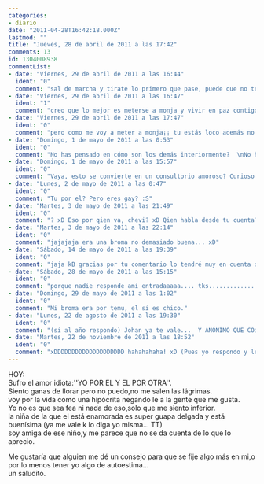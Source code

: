 ```yaml
---
categories:
- diario
date: "2011-04-28T16:42:18.000Z"
lastmod: ""
title: "Jueves, 28 de abril de 2011 a las 17:42"
comments: 13
id: 1304008938
commentList:
- date: "Viernes, 29 de abril de 2011 a las 16:44"
  ident: "0"
  comment: "sal de marcha y tirate lo primero que pase, puede que no te suba el autoestima pero lo pasarás bien"
- date: "Viernes, 29 de abril de 2011 a las 16:47"
  ident: "1"
  comment: "creo que lo mejor es meterse a monja y vivir en paz contigo misma"
- date: "Viernes, 29 de abril de 2011 a las 17:47"
  ident: "0"
  comment: "pero como me voy a meter a monja¡¡ tu estás loco además no soy católica soy evangélica.  \npor cierto johan son algo mucho de fiesta porque la verdad:tengo15años ¡¡ xd pero vamos k con 15 ya podría salir por ahii.  \nsalgo a la calle con mis amigos y tal pero vamos no mucho por los estudios y tal xd.  \naún así solo quiero consejitos plis que la gente me de todos los que pueda :)"
- date: "Domingo, 1 de mayo de 2011 a las 0:53"
  ident: "0"
  comment: "No has pensado en cómo son los demás interiormente?  \nNo has pensado que tal vez ellos se sientan inferiores como tú y también intenten ocultarlo?  \nLos humanos somos muuuuy parecidos entre nosotros aunque no lo parezca, queremos conseguir lo mismo, pero de diferentes maneras. Intentamos aparentar que somos diferentes, \"guays\" o los mejores para tener el aprecio de los demás y sentirnos seguros, pero en realidad lo que importa es lo que está dentro. Por eso tienes que mirar en tu propio interior, buscar tus cualidades y sacarlas a relucir, y ser siempre espontánea y sincera. Sólo con eso la vida te irá llevando por tu camino y tal vez ese chico te vea de verdad, o tal vez encuentres a otro que sea aún mejor para tí.  \nY si no te sirve esto... la adolescencia es jodida, ya pasará. xD  \nSuerte"
- date: "Domingo, 1 de mayo de 2011 a las 15:57"
  ident: "0"
  comment: "Vaya, esto se convierte en un consultorio amoroso? Curioso curioso xDD  \nYo stoy igual! Yo por el y el por otra, pero en mi caso es mas.. \"complicado\" xDDDDD  \nSuerte, moza!"
- date: "Lunes, 2 de mayo de 2011 a las 0:47"
  ident: "0"
  comment: "Tu por el? Pero eres gay? :S"
- date: "Martes, 3 de mayo de 2011 a las 21:49"
  ident: "0"
  comment: "? xD Eso por qien va, chevi? xD Qien habla desde tu cuenta?"
- date: "Martes, 3 de mayo de 2011 a las 22:14"
  ident: "0"
  comment: "jajajaja era una broma no demasiado buena... xD"
- date: "Sábado, 14 de mayo de 2011 a las 19:39"
  ident: "0"
  comment: "jaja kB gracias por tu comentario lo tendré muy en cuenta de verdad gracias  \nsuerte a ti también Temu  \nPOR CIERTO CHEVI A QUE VENIA ESA BROMA...soy tía como coño quieres que sea gay?"
- date: "Sábado, 28 de mayo de 2011 a las 15:15"
  ident: "0"
  comment: "porque nadie responde ami entradaaaaa.... tks..........................."
- date: "Domingo, 29 de mayo de 2011 a las 1:02"
  ident: "0"
  comment: "Mi broma era por temu, el si es chico."
- date: "Lunes, 22 de agosto de 2011 a las 19:30"
  ident: "0"
  comment: "(si al año respondo) Johan ya te vale...  Y ANÓNIMO QUE COíƒâ€˜O A MONJA¡¡¡"
- date: "Martes, 22 de noviembre de 2011 a las 18:52"
  ident: "0"
  comment: "xDDDDDDDDDDDDDDDDDDDD hahahahaha! xD (Pues yo respondo y leo ahora xD GRAN IDEA, @Chevi, lo de recordarte entradas comentadas! xDDDDDDDDDDDDDDDDD)"
---
```


HOY:  
Sufro el amor idiota:\'\'YO POR EL Y EL POR OTRA\'\'.  
Siento ganas de llorar pero no puedo,no me salen las lágrimas.  
voy por la vida como una hipócrita negando le a la gente que me gusta.  
Yo no es que sea fea ni nada de eso,solo que me siento inferior.  
la niña de la que el está enamorada es super guapa delgada y está buenísima (ya me vale k lo diga yo misma... TT)  
soy amiga de ese niño,y me parece que no se da cuenta de lo que lo aprecio.  
  
Me gustaría que alguien me dé un consejo para que se fije algo más en mi,o por lo menos tener yo algo de autoestima...  
un saludito.
